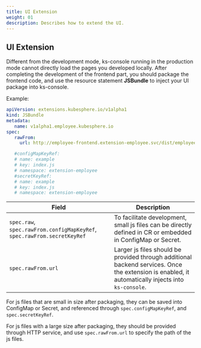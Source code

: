 ```yaml
---
title: UI Extension
weight: 01
description: Describes how to extend the UI.
---
```


## UI Extension

Different from the development mode, ks-console running in the production mode cannot directly load the pages you developed locally. After completing the development of the frontend part, you should package the frontend code, and use the resource statement **JSBundle** to inject your UI package into ks-console.

Example: 

```yaml
apiVersion: extensions.kubesphere.io/v1alpha1
kind: JSBundle
metadata:
   name: v1alpha1.employee.kubesphere.io
spec:
   rawFrom:
     url: http://employee-frontend.extension-employee.svc/dist/employee-frontend/index.js

   #configMapKeyRef:
   # name: example
   # key: index.js
   # namespace: extension-employee
   #secretKeyRef:
   # name: example
   # key: index.js
   # namespace: extension-employee 
```

| Field | Description |
| --- | ---|
| `spec.raw`, `spec.rawFrom.configMapKeyRef`, `spec.rawFrom.secretKeyRef` | To facilitate development, small js files can be directly defined in CR or embedded in ConfigMap or Secret. |
| `spec.rawFrom.url` | Larger js files should be provided through additional backend services. Once the extension is enabled, it automatically injects into `ks-console`.|

For js files that are small in size after packaging, they can be saved into ConfigMap or Secret, and referenced through `spec.configMapKeyRef`, and `spec.secretKeyRef`.

For js files with a large size after packaging, they should be provided through HTTP service, and use `spec.rawFrom.url` to specify the path of the js files.